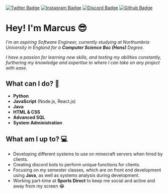 [![Twitter Badge](https://img.shields.io/badge/-Twitter-e4405f?style=for-the-badge&logo=Twitter)](https://www.twitter.com/_Lotho_) 
[![Instagram Badge](https://img.shields.io/badge/-Instagram-e4405f?style=for-the-badge&logo=Instagram&color=blueviolet)](https://www.instagram.com/markxhewson) 
[![Discord Badge](https://img.shields.io/badge/-Discord-e4405f?style=for-the-badge&logo=Discord&color=important)](marcuz#9158) 
[![Github Badge](https://img.shields.io/badge/-Github-e4405f?style=for-the-badge&logo=Github&color=successs)](https://github.com/markxhewson) 

# Hey! I'm Marcus 😎

*I'm an aspiring Software Engineer, currently studying at Northumbria University in England for a **Computer Science Bsc (Hons)** Degree.*

*I have a passion for learning new skills, and testing my abilities constantly, furthering my knowledge and expertise to where I can take on any project with ease.*

## What can I do? 👾

- **Python**
- **JavaScript** (Node.js, React.js)
- **Java**
- **HTML & CSS**
- **Advanced SQL**
- **System Administration**

## What am I up to? 💻

- Developing different systems to use on minecraft servers when hired by clients.
- Creating discord bots to perform unique functions for clients.
- Focusing on my semester classes, which are on front end development using **Java**, as well as systems analysis during development.
- Working part-time at **Sports Direct** to keep me social and active and away from my screen 😂